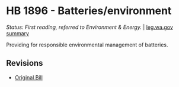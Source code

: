 # HB 1896 - Batteries/environment
*Status: First reading, referred to Environment & Energy.* | [leg.wa.gov summary](https://app.leg.wa.gov/billsummary?BillNumber=1896&Year=2021)

Providing for responsible environmental management of batteries.

## Revisions
* [Original Bill](1/)